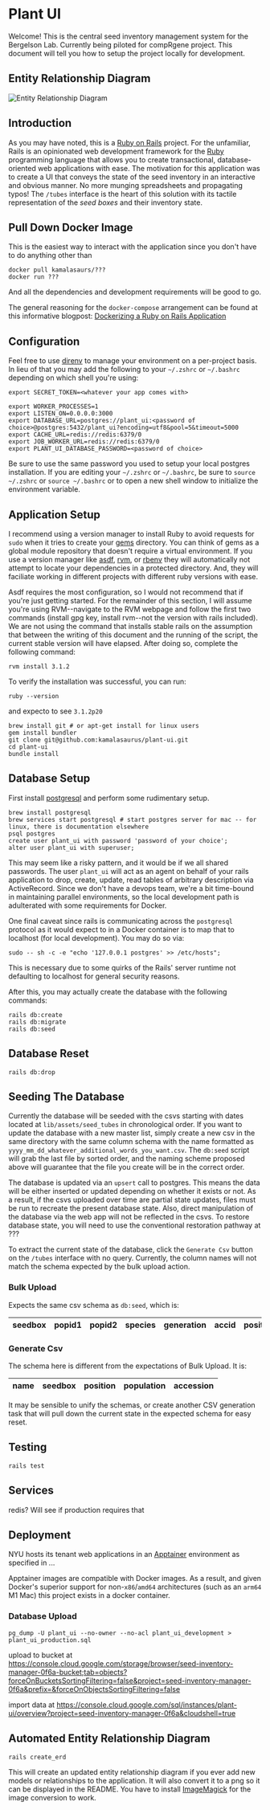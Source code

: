 # Plant UI

Welcome!  This is the central seed inventory management system for the Bergelson Lab.  Currently being piloted for compRgene project.  This document will tell you how to setup the project locally for development.

## Entity Relationship Diagram

![Entity Relationship Diagram](erd.png)

## Introduction

As you may have noted, this is a [Ruby on Rails](https://rubyonrails.org) project.  For the unfamiliar, Rails is an opinionated web development framework for the [Ruby](https://www.ruby-lang.org/en/) programming language that allows you to create transactional, database-oriented web applications with ease.  The motivation for this application was to create a UI that conveys the state of the seed inventory in an interactive and obvious manner.  No more munging spreadsheets and propagating typos!  The `/tubes` interface is the heart of this solution with its tactile representation of the <em>seed boxes</em> and their inventory state.

## Pull Down Docker Image

This is the easiest way to interact with the application since you don't have to do anything other than 

```
docker pull kamalasaurs/???
docker run ???
``` 

And all the dependencies and development requirements will be good to go.

The general reasoning for the `docker-compose` arrangement can be found at this informative blogpost: [Dockerizing a Ruby on Rails Application](https://semaphoreci.com/community/tutorials/dockerizing-a-ruby-on-rails-application)

## Configuration

Feel free to use [direnv](https://direnv.net) to manage your environment on a per-project basis.  In lieu of that you may add the following to your `~/.zshrc` or `~/.bashrc` depending on which shell you're using:

```
export SECRET_TOKEN=<whatever your app comes with>

export WORKER_PROCESSES=1
export LISTEN_ON=0.0.0.0:3000
export DATABASE_URL=postgres://plant_ui:<password of choice>@postgres:5432/plant_ui?encoding=utf8&pool=5&timeout=5000
export CACHE_URL=redis://redis:6379/0
export JOB_WORKER_URL=redis://redis:6379/0
export PLANT_UI_DATABASE_PASSWORD=<password of choice>
```

Be sure to use the same password you used to setup your local postgres installation.  If you are editing your `~/.zshrc` or `~/.bashrc`, be sure to `source ~/.zshrc` or `source ~/.bashrc` or to open a new shell window to initialize the environment variable.

## Application Setup

I recommend using a version manager to install Ruby to avoid requests for `sudo` when it tries to create your [gems](https://rubygems.org) directory.  You can think of gems as a global module repository that doesn't require a virtual environment.  If you use a version manager like [asdf](https://asdf-vm.com), [rvm](https://rvm.io), or [rbenv](http://rbenv.org) they will automatically not attempt to locate your dependencies in a protected directory.  And, they will faciliate working in different projects with different ruby versions with ease.

Asdf requires the most configuration, so I would not recommend that if you're just getting started.  For the remainder of this section, I will assume you're using RVM--navigate to the RVM webpage and follow the first two commands (install gpg key, install rvm--not the version with rails included).  We are not using the command that installs stable rails on the assumption that between the writing of this document and the running of the script, the current stable version will have elapsed.  After doing so, complete the following command:

```
rvm install 3.1.2
```

To verify the installation was successful, you can run:

```
ruby --version
```

and expecto to see `3.1.2p20`


```
brew install git # or apt-get install for linux users
gem install bundler
git clone git@github.com:kamalasaurus/plant-ui.git
cd plant-ui
bundle install
```

## Database Setup

First install [postgresql](https://www.postgresql.org) and perform some rudimentary setup.

```
brew install postgresql
brew services start postgresql # start postgres server for mac -- for linux, there is documentation elsewhere
psql postgres
create user plant_ui with password 'password of your choice';
alter user plant_ui with superuser;
```

This may seem like a risky pattern, and it would be if we all shared passwords.  The user `plant_ui` will act as an agent on behalf of your rails application to drop, create, update, read tables of arbitrary description via ActiveRecord.  Since we don't have a devops team, we're a bit time-bound in maintaining parallel environments, so the local development path is adulterated with some requirements for Docker.

One final caveat since rails is communicating across the `postgresql` protocol as it would expect to in a Docker container is to map that to localhost (for local development).  You may do so via:

```
sudo -- sh -c -e "echo '127.0.0.1 postgres' >> /etc/hosts";
```

This is necessary due to some quirks of the Rails' server runtime not defaulting to localhost for general security reasons.

After this, you may actually create the database with the following commands:

```
rails db:create
rails db:migrate
rails db:seed
```

## Database Reset

```
rails db:drop
```

## Seeding The Database

Currently the database will be seeded with the csvs starting with dates located at `lib/assets/seed_tubes` in chronological order.  If you want to update the database with a new master list, simply create a new csv in the same directory with the same column schema with the name formatted as `yyyy_mm_dd_whatever_additional_words_you_want.csv`.  The `db:seed` script will grab the last file by sorted order, and the naming scheme proposed above will guarantee that the file you create will be in the correct order.

The database is updated via an `upsert` call to postgres.  This means the data will be either inserted or updated depending on whether it exists or not.  As a result, if the csvs uploaded over time are partial state updates, files must be run to recreate the present database state.  Also, direct manipulation of the database via the web app will not be reflected in the csvs.  To restore database state, you will need to use the conventional restoration pathway at ???

To extract the current state of the database, click the `Generate Csv` button on the `/tubes` interface with no query.  Currently, the column names will not match the schema expected by the bulk upload action.

### Bulk Upload

Expects the same csv schema as `db:seed`, which is:

seedbox | popid1 | popid2 | species | generation | accid | position | quantity_ml | quantity_seeds
--- | --- | --- | --- | --- | --- | --- | --- | --- |

### Generate Csv

The schema here is different from the expectations of Bulk Upload.  It is:

name | seedbox | position | population | accession
--- | --- | --- | --- | --- |

It may be sensible to unify the schemas, or create another CSV generation task that will pull down the current state in the expected schema for easy reset.

## Testing

`rails test`

## Services

redis?  Will see if production requires that

## Deployment

NYU hosts its tenant web applications in an [Apptainer](https://apptainer.org) environment as specified in ...

Apptainer images are compatible with Docker images.  As a result, and given Docker's superior support for non-`x86`/`amd64` architectures (such as an `arm64` M1 Mac) this project exists in a docker container.


### Database Upload

```
pg_dump -U plant_ui --no-owner --no-acl plant_ui_development > plant_ui_production.sql
```

upload to bucket at https://console.cloud.google.com/storage/browser/seed-inventory-manager-0f6a-bucket;tab=objects?forceOnBucketsSortingFiltering=false&project=seed-inventory-manager-0f6a&prefix=&forceOnObjectsSortingFiltering=false

import data at https://console.cloud.google.com/sql/instances/plant-ui/overview?project=seed-inventory-manager-0f6a&cloudshell=true


## Automated Entity Relationship Diagram

`rails create_erd`

This will create an updated entity relationship diagram if you ever add new models or relationships to the application.  It will also convert it to a png so it can be displayed in the README.  You have to install [ImageMagick](https://imagemagick.org/script/download.php) for the image conversion to work.
